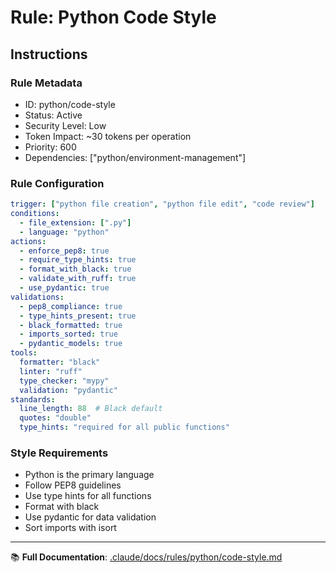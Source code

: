 # Rule: Python Code Style

## Instructions

### Rule Metadata
- ID: python/code-style
- Status: Active
- Security Level: Low
- Token Impact: ~30 tokens per operation
- Priority: 600
- Dependencies: ["python/environment-management"]

### Rule Configuration
```yaml
trigger: ["python file creation", "python file edit", "code review"]
conditions:
  - file_extension: [".py"]
  - language: "python"
actions:
  - enforce_pep8: true
  - require_type_hints: true
  - format_with_black: true
  - validate_with_ruff: true
  - use_pydantic: true
validations:
  - pep8_compliance: true
  - type_hints_present: true
  - black_formatted: true
  - imports_sorted: true
  - pydantic_models: true
tools:
  formatter: "black"
  linter: "ruff"
  type_checker: "mypy"
  validation: "pydantic"
standards:
  line_length: 88  # Black default
  quotes: "double"
  type_hints: "required for all public functions"
```

### Style Requirements
- Python is the primary language
- Follow PEP8 guidelines
- Use type hints for all functions
- Format with black
- Use pydantic for data validation
- Sort imports with isort

---

📚 **Full Documentation**: [.claude/docs/rules/python/code-style.md](../../docs/rules/python/code-style.md)